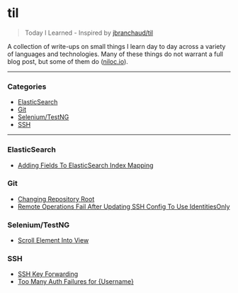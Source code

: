 # til

> Today I Learned - Inspired by [jbranchaud/til](https://github.com/jbranchaud/til)

A collection of write-ups on small things I learn day to day across a variety
of languages and technologies.  Many of these things do not warrant a full blog
post, but some of them do ([niloc.io](http://niloc.io)).

---

### Categories

* [ElasticSearch](#elasticsearch)
* [Git](#git)
* [Selenium/TestNG](#selenium-testng)
* [SSH](#ssh)

---

### ElasticSearch

- [Adding Fields To ElasticSearch Index Mapping](elasticsearch/add-field-to-mapping.md)

### Git

- [Changing Repository Root](git/changing-repository-root.md)
- [Remote Operations Fail After Updating SSH Config To Use IdentitiesOnly](git/remote-operations-fail-after-identitiesonly.md)

### Selenium/TestNG

- [Scroll Element Into View](selenium-testng/scroll-element-into-view.md)

### SSH

- [SSH Key Forwarding](ssh/ssh-key-forwarding.md)
- [Too Many Auth Failures for {Username}](ssh/too-many-auth-failures-for-username.md)
